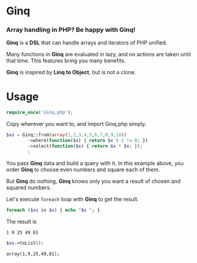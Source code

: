 # Ginq

### Array handling in PHP? Be happy with Ginq!

**Ginq** is a **DSL** that can handle arrays and iterators of PHP unified.

Many functions in **Ginq** are evaluated in lazy, and no actions are taken until that time. This features bring you many benefits.

**Ginq** is inspired by **Linq to Object**, but is not a clone.

# Usage

```php
require_once('Ginq.php');
```
Copy wherever you want to, and import Ginq.php simply.

```php
$xs = Ginq::from(array(1,2,3,4,5,6,7,8,9,10))
        ->where(function($x) { return $x % 2 != 0; })
        ->select(function($x) { return $x * $x; });
        ;
```
You pass **Ginq** data and build a query with it. In this example above, you order **Ginq** to choose even numbers and square each of them.

But **Ginq** do nothing, **Ginq** knows only you want a result of chosen and squared numbers.

Let's execute `foreach` loop with **Ginq** to get the result.

```php
foreach ($xs in $x) { echo "$x "; }
```
The result is 
```
1 9 25 49 81
```

```php
$xs->toList();
```
```
array(1,9,25,49,81);
```

